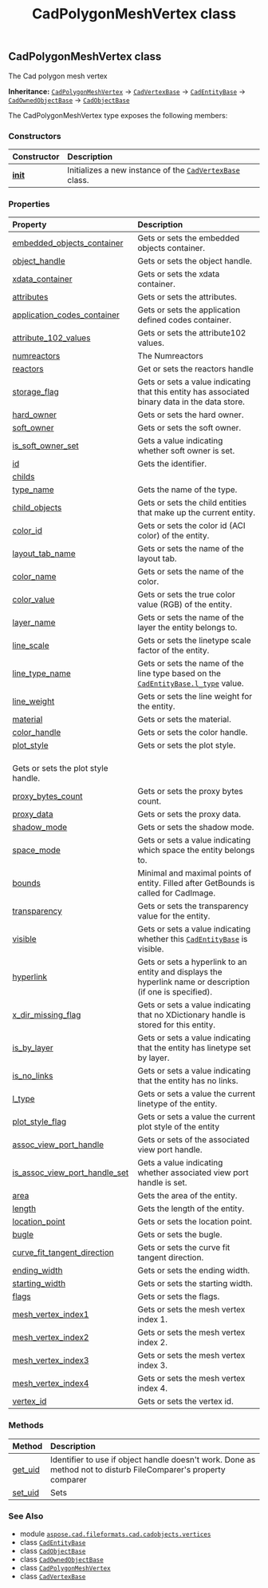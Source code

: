 ﻿---
title: CadPolygonMeshVertex class
second_title: Aspose.CAD for Python via .NET API References
description: 
type: docs
weight: 40
url: /python-net/aspose.cad.fileformats.cad.cadobjects.vertices/cadpolygonmeshvertex/
is_root: false
---

## CadPolygonMeshVertex class

The Cad polygon mesh vertex



**Inheritance:** [`CadPolygonMeshVertex`](/cad/python-net/aspose.cad.fileformats.cad.cadobjects.vertices/cadpolygonmeshvertex) → 
[`CadVertexBase`](/cad/python-net/aspose.cad.fileformats.cad.cadobjects.vertices/cadvertexbase) → 
[`CadEntityBase`](/cad/python-net/aspose.cad.fileformats.cad.cadobjects/cadentitybase) → 
[`CadOwnedObjectBase`](/cad/python-net/aspose.cad.fileformats.cad.cadobjects/cadownedobjectbase) → 
[`CadObjectBase`](/cad/python-net/aspose.cad.fileformats.cad.cadobjects/cadobjectbase)



The CadPolygonMeshVertex type exposes the following members:

### Constructors
| Constructor | Description |
| :- | :- |
| [__init__](/cad/python-net/aspose.cad.fileformats.cad.cadobjects.vertices/cadpolygonmeshvertex/__init__/#) | Initializes a new instance of the [`CadVertexBase`](/cad/python-net/aspose.cad.fileformats.cad.cadobjects.vertices/cadvertexbase) class. |


### Properties
| Property | Description |
| :- | :- |
| [embedded_objects_container](/cad/python-net/aspose.cad.fileformats.cad.cadobjects.vertices/cadpolygonmeshvertex/embedded_objects_container) | Gets or sets the embedded objects container. |
| [object_handle](/cad/python-net/aspose.cad.fileformats.cad.cadobjects.vertices/cadpolygonmeshvertex/object_handle) | Gets or sets the object handle. |
| [xdata_container](/cad/python-net/aspose.cad.fileformats.cad.cadobjects.vertices/cadpolygonmeshvertex/xdata_container) | Gets or sets the xdata container. |
| [attributes](/cad/python-net/aspose.cad.fileformats.cad.cadobjects.vertices/cadpolygonmeshvertex/attributes) | Gets or sets the attributes. |
| [application_codes_container](/cad/python-net/aspose.cad.fileformats.cad.cadobjects.vertices/cadpolygonmeshvertex/application_codes_container) | Gets or sets the application defined codes container. |
| [attribute_102_values](/cad/python-net/aspose.cad.fileformats.cad.cadobjects.vertices/cadpolygonmeshvertex/attribute_102_values) | Gets or sets the attribute102 values. |
| [numreactors](/cad/python-net/aspose.cad.fileformats.cad.cadobjects.vertices/cadpolygonmeshvertex/numreactors) | The Numreactors |
| [reactors](/cad/python-net/aspose.cad.fileformats.cad.cadobjects.vertices/cadpolygonmeshvertex/reactors) | Get or sets the reactors handle |
| [storage_flag](/cad/python-net/aspose.cad.fileformats.cad.cadobjects.vertices/cadpolygonmeshvertex/storage_flag) | Gets or sets a value indicating that this entity has associated binary data in the data store. |
| [hard_owner](/cad/python-net/aspose.cad.fileformats.cad.cadobjects.vertices/cadpolygonmeshvertex/hard_owner) | Gets or sets the hard owner. |
| [soft_owner](/cad/python-net/aspose.cad.fileformats.cad.cadobjects.vertices/cadpolygonmeshvertex/soft_owner) | Gets or sets the soft owner. |
| [is_soft_owner_set](/cad/python-net/aspose.cad.fileformats.cad.cadobjects.vertices/cadpolygonmeshvertex/is_soft_owner_set) | Gets a value indicating whether soft owner is set. |
| [id](/cad/python-net/aspose.cad.fileformats.cad.cadobjects.vertices/cadpolygonmeshvertex/id) | Gets the identifier. |
| [childs](/cad/python-net/aspose.cad.fileformats.cad.cadobjects.vertices/cadpolygonmeshvertex/childs) |  |
| [type_name](/cad/python-net/aspose.cad.fileformats.cad.cadobjects.vertices/cadpolygonmeshvertex/type_name) | Gets the name of the type. |
| [child_objects](/cad/python-net/aspose.cad.fileformats.cad.cadobjects.vertices/cadpolygonmeshvertex/child_objects) | Gets or sets the child entities that make up the current entity. |
| [color_id](/cad/python-net/aspose.cad.fileformats.cad.cadobjects.vertices/cadpolygonmeshvertex/color_id) | Gets or sets the color id (ACI color) of the entity. |
| [layout_tab_name](/cad/python-net/aspose.cad.fileformats.cad.cadobjects.vertices/cadpolygonmeshvertex/layout_tab_name) | Gets or sets the name of the layout tab. |
| [color_name](/cad/python-net/aspose.cad.fileformats.cad.cadobjects.vertices/cadpolygonmeshvertex/color_name) | Gets or sets the name of the color. |
| [color_value](/cad/python-net/aspose.cad.fileformats.cad.cadobjects.vertices/cadpolygonmeshvertex/color_value) | Gets or sets the true color value (RGB) of the entity. |
| [layer_name](/cad/python-net/aspose.cad.fileformats.cad.cadobjects.vertices/cadpolygonmeshvertex/layer_name) | Gets or sets the name of the layer the entity belongs to. |
| [line_scale](/cad/python-net/aspose.cad.fileformats.cad.cadobjects.vertices/cadpolygonmeshvertex/line_scale) | Gets or sets the linetype scale factor of the entity. |
| [line_type_name](/cad/python-net/aspose.cad.fileformats.cad.cadobjects.vertices/cadpolygonmeshvertex/line_type_name) | Gets or sets the name of the line type based on the [`CadEntityBase.l_type`](/cad/python-net/aspose.cad.fileformats.cad.cadobjects/cadentitybase#l_type) value. |
| [line_weight](/cad/python-net/aspose.cad.fileformats.cad.cadobjects.vertices/cadpolygonmeshvertex/line_weight) | Gets or sets the line weight for the entity. |
| [material](/cad/python-net/aspose.cad.fileformats.cad.cadobjects.vertices/cadpolygonmeshvertex/material) | Gets or sets the material. |
| [color_handle](/cad/python-net/aspose.cad.fileformats.cad.cadobjects.vertices/cadpolygonmeshvertex/color_handle) | Gets or sets the color handle. |
| [plot_style](/cad/python-net/aspose.cad.fileformats.cad.cadobjects.vertices/cadpolygonmeshvertex/plot_style) | Gets or sets the plot style.<br/>Gets or sets the plot style handle. |
| [proxy_bytes_count](/cad/python-net/aspose.cad.fileformats.cad.cadobjects.vertices/cadpolygonmeshvertex/proxy_bytes_count) | Gets or sets the proxy bytes count. |
| [proxy_data](/cad/python-net/aspose.cad.fileformats.cad.cadobjects.vertices/cadpolygonmeshvertex/proxy_data) | Gets or sets the proxy data. |
| [shadow_mode](/cad/python-net/aspose.cad.fileformats.cad.cadobjects.vertices/cadpolygonmeshvertex/shadow_mode) | Gets or sets the shadow mode. |
| [space_mode](/cad/python-net/aspose.cad.fileformats.cad.cadobjects.vertices/cadpolygonmeshvertex/space_mode) | Gets or sets a value indicating which space the entity belongs to. |
| [bounds](/cad/python-net/aspose.cad.fileformats.cad.cadobjects.vertices/cadpolygonmeshvertex/bounds) | Minimal and maximal points of entity. Filled after GetBounds is called for CadImage. |
| [transparency](/cad/python-net/aspose.cad.fileformats.cad.cadobjects.vertices/cadpolygonmeshvertex/transparency) | Gets or sets the transparency value for the entity. |
| [visible](/cad/python-net/aspose.cad.fileformats.cad.cadobjects.vertices/cadpolygonmeshvertex/visible) | Gets or sets a value indicating whether this [`CadEntityBase`](/cad/python-net/aspose.cad.fileformats.cad.cadobjects/cadentitybase) is visible. |
| [hyperlink](/cad/python-net/aspose.cad.fileformats.cad.cadobjects.vertices/cadpolygonmeshvertex/hyperlink) | Gets or sets a hyperlink to an entity and displays the hyperlink name or description (if one is specified). |
| [x_dir_missing_flag](/cad/python-net/aspose.cad.fileformats.cad.cadobjects.vertices/cadpolygonmeshvertex/x_dir_missing_flag) | Gets or sets a value indicating that no XDictionary handle is stored for this entity. |
| [is_by_layer](/cad/python-net/aspose.cad.fileformats.cad.cadobjects.vertices/cadpolygonmeshvertex/is_by_layer) | Gets or sets a value indicating that the entity has linetype set by layer. |
| [is_no_links](/cad/python-net/aspose.cad.fileformats.cad.cadobjects.vertices/cadpolygonmeshvertex/is_no_links) | Gets or sets a value indicating that the entity has no links. |
| [l_type](/cad/python-net/aspose.cad.fileformats.cad.cadobjects.vertices/cadpolygonmeshvertex/l_type) | Gets or sets a value the current linetype of the entity. |
| [plot_style_flag](/cad/python-net/aspose.cad.fileformats.cad.cadobjects.vertices/cadpolygonmeshvertex/plot_style_flag) | Gets or sets a value the current plot style of the entity |
| [assoc_view_port_handle](/cad/python-net/aspose.cad.fileformats.cad.cadobjects.vertices/cadpolygonmeshvertex/assoc_view_port_handle) | Gets or sets of the associated view port handle. |
| [is_assoc_view_port_handle_set](/cad/python-net/aspose.cad.fileformats.cad.cadobjects.vertices/cadpolygonmeshvertex/is_assoc_view_port_handle_set) | Gets a value indicating whether associated view port handle is set. |
| [area](/cad/python-net/aspose.cad.fileformats.cad.cadobjects.vertices/cadpolygonmeshvertex/area) | Gets the area of the entity. |
| [length](/cad/python-net/aspose.cad.fileformats.cad.cadobjects.vertices/cadpolygonmeshvertex/length) | Gets the length of the entity. |
| [location_point](/cad/python-net/aspose.cad.fileformats.cad.cadobjects.vertices/cadpolygonmeshvertex/location_point) | Gets or sets the location point. |
| [bugle](/cad/python-net/aspose.cad.fileformats.cad.cadobjects.vertices/cadpolygonmeshvertex/bugle) | Gets or sets the bugle. |
| [curve_fit_tangent_direction](/cad/python-net/aspose.cad.fileformats.cad.cadobjects.vertices/cadpolygonmeshvertex/curve_fit_tangent_direction) | Gets or sets the curve fit tangent direction. |
| [ending_width](/cad/python-net/aspose.cad.fileformats.cad.cadobjects.vertices/cadpolygonmeshvertex/ending_width) | Gets or sets the ending width. |
| [starting_width](/cad/python-net/aspose.cad.fileformats.cad.cadobjects.vertices/cadpolygonmeshvertex/starting_width) | Gets or sets the starting width. |
| [flags](/cad/python-net/aspose.cad.fileformats.cad.cadobjects.vertices/cadpolygonmeshvertex/flags) | Gets or sets the flags. |
| [mesh_vertex_index1](/cad/python-net/aspose.cad.fileformats.cad.cadobjects.vertices/cadpolygonmeshvertex/mesh_vertex_index1) | Gets or sets the mesh vertex index 1. |
| [mesh_vertex_index2](/cad/python-net/aspose.cad.fileformats.cad.cadobjects.vertices/cadpolygonmeshvertex/mesh_vertex_index2) | Gets or sets the mesh vertex index 2. |
| [mesh_vertex_index3](/cad/python-net/aspose.cad.fileformats.cad.cadobjects.vertices/cadpolygonmeshvertex/mesh_vertex_index3) | Gets or sets the mesh vertex index 3. |
| [mesh_vertex_index4](/cad/python-net/aspose.cad.fileformats.cad.cadobjects.vertices/cadpolygonmeshvertex/mesh_vertex_index4) | Gets or sets the mesh vertex index 4. |
| [vertex_id](/cad/python-net/aspose.cad.fileformats.cad.cadobjects.vertices/cadpolygonmeshvertex/vertex_id) | Gets or sets the vertex id. |


### Methods
| Method | Description |
| :- | :- |
| [get_uid](/cad/python-net/aspose.cad.fileformats.cad.cadobjects.vertices/cadpolygonmeshvertex/get_uid/#) | Identifier to use if object handle doesn't work. Done as method not to disturb FileComparer's property comparer |
| [set_uid](/cad/python-net/aspose.cad.fileformats.cad.cadobjects.vertices/cadpolygonmeshvertex/set_uid/#str) | Sets |



### See Also
* module [`aspose.cad.fileformats.cad.cadobjects.vertices`](..)
* class [`CadEntityBase`](/cad/python-net/aspose.cad.fileformats.cad.cadobjects/cadentitybase)
* class [`CadObjectBase`](/cad/python-net/aspose.cad.fileformats.cad.cadobjects/cadobjectbase)
* class [`CadOwnedObjectBase`](/cad/python-net/aspose.cad.fileformats.cad.cadobjects/cadownedobjectbase)
* class [`CadPolygonMeshVertex`](/cad/python-net/aspose.cad.fileformats.cad.cadobjects.vertices/cadpolygonmeshvertex)
* class [`CadVertexBase`](/cad/python-net/aspose.cad.fileformats.cad.cadobjects.vertices/cadvertexbase)
